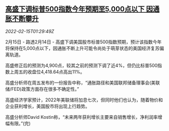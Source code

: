 <!--1644888663000-->
[高盛下调标普500指数今年预期至5,000点以下 因通胀不断攀升](https://cn.reuters.com/article/us-stocks-sp500-forecast-gs-0215-idCNKBS2KK03V)
------

<div><i>2022-02-15T01:29:49Z</i></div><p>2月15日 - 路透2月14日 - 高盛下调美国股市标普500指数预期，预计该指数今年将保持在5,000点以下，因通胀不断上升可能令尚处于萌芽状态的美国经济复苏偏离轨道。</p><p>高盛修正后的预测为4,900点，较其之前的预测下调了近4%，但仍比标普500指数上周五的收盘位4,418.64点高出11%。</p><p>高盛分析师在周五发布的一份报告中称，“通胀路径和美国联邦储备理事会(美联储/FED)政策方面存在很多不确定性。”</p><p>高盛经济学家预计，2022年美联储将加息七次，但同时他们也认为，随着物价和企业获利增长，美国股市将出现上行趋势。</p><p>高盛分析师David Kostin称，“未来两年获利增长主要来自销售增长，净利润率增幅有限。”(完)</p>
